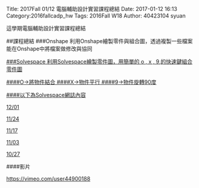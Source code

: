 Title: 2017Fall 01/12 電腦輔助設計實習課程總結
Date: 2017-01-12 16:13
Category:2016fallcadp_hw
Tags: 2016Fall W18
Author: 40423104 syuan

這學期電腦輔助設計實習課程總結
<!-- PELICAN_END_SUMMARY -->
##課程總結
###Onshape
利用Onshape繪製零件與組合圖，透過複製一些檔案能在Onshape中將檔案做修改與協同

<a href="https://40423104.github.io/2016fallcadp_hw/blog/2016fall-1208-onshape.html">
###Solvespace
利用Solvespace繪製零件圖，用簡單的 o , x , 9,的快速鍵組合零件圖

####O→將物件結合
####X→物件平行
####9→物件旋轉90度

####以下為Solvespace網誌內容
<p><a href="https://40423104.github.io/2016fallcadp_hw/blog/2016fall-1201-solvespacezuo-ye.html">12/01</a>

<p><a href="https://40423104.github.io/2016fallcadp_hw/blog/2016fall-1124-solvespacejie-shao.html">11/24</a>

<p><a href="https://40423104.github.io/2016fallcadp_hw/blog/2016fall-1117-solvespace-ping-mian-si-lian-gan-ji-gou-mo-ni.html">11/17</a>

<p><a href="https://40423104.github.io/2016fallcadp_hw/blog/2016fall-1103-si-lian-gan-ji-gou-yi.html">11/03</a>

<p><a href="https://40423104.github.io/2016fallcadp_hw/blog/2016fall-1027-solvespace.html">10/27</a>




####影片

https://vimeo.com/user44900188




